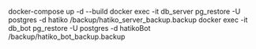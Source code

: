 docker-compose up -d --build
docker exec -it db_server pg_restore -U postgres -d hatiko /backup/hatiko_server_backup.backup
docker exec -it db_bot pg_restore -U postgres -d hatikoBot /backup/hatiko_bot_backup.backup